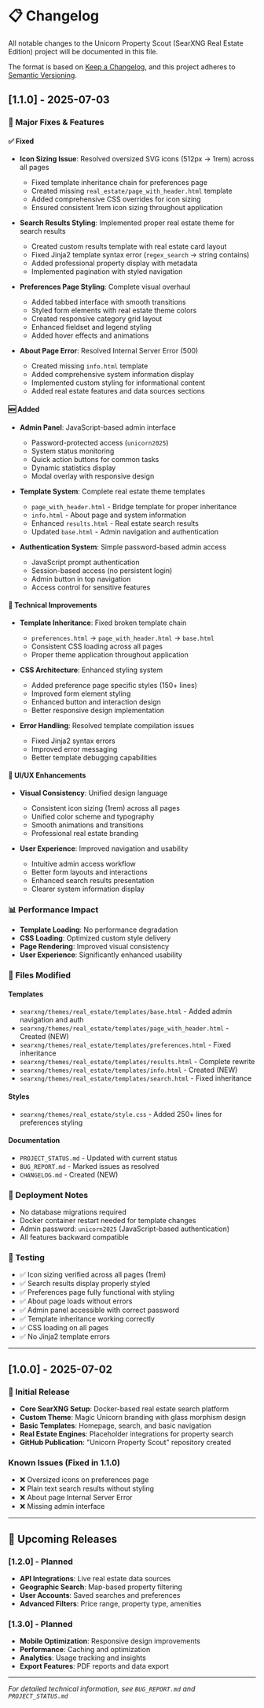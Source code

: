 # 📋 Changelog

All notable changes to the Unicorn Property Scout (SearXNG Real Estate Edition) project will be documented in this file.

The format is based on [Keep a Changelog](https://keepachangelog.com/en/1.0.0/), and this project adheres to [Semantic Versioning](https://semver.org/spec/v2.0.0.html).

## [1.1.0] - 2025-07-03

### 🎉 Major Fixes & Features

#### ✅ Fixed
- **Icon Sizing Issue**: Resolved oversized SVG icons (512px → 1rem) across all pages
  - Fixed template inheritance chain for preferences page
  - Created missing `real_estate/page_with_header.html` template
  - Added comprehensive CSS overrides for icon sizing
  - Ensured consistent 1rem icon sizing throughout application

- **Search Results Styling**: Implemented proper real estate theme for search results
  - Created custom results template with real estate card layout
  - Fixed Jinja2 template syntax error (`regex_search` → string contains)
  - Added professional property display with metadata
  - Implemented pagination with styled navigation

- **Preferences Page Styling**: Complete visual overhaul
  - Added tabbed interface with smooth transitions
  - Styled form elements with real estate theme colors
  - Created responsive category grid layout
  - Enhanced fieldset and legend styling
  - Added hover effects and animations

- **About Page Error**: Resolved Internal Server Error (500)
  - Created missing `info.html` template
  - Added comprehensive system information display
  - Implemented custom styling for informational content
  - Added real estate features and data sources sections

#### 🆕 Added
- **Admin Panel**: JavaScript-based admin interface
  - Password-protected access (`unicorn2025`)
  - System status monitoring
  - Quick action buttons for common tasks
  - Dynamic statistics display
  - Modal overlay with responsive design

- **Template System**: Complete real estate theme templates
  - `page_with_header.html` - Bridge template for proper inheritance
  - `info.html` - About page and system information
  - Enhanced `results.html` - Real estate search results
  - Updated `base.html` - Admin navigation and authentication

- **Authentication System**: Simple password-based admin access
  - JavaScript prompt authentication
  - Session-based access (no persistent login)
  - Admin button in top navigation
  - Access control for sensitive features

#### 🔧 Technical Improvements
- **Template Inheritance**: Fixed broken template chain
  - `preferences.html` → `page_with_header.html` → `base.html`
  - Consistent CSS loading across all pages
  - Proper theme application throughout application

- **CSS Architecture**: Enhanced styling system
  - Added preference page specific styles (150+ lines)
  - Improved form element styling
  - Enhanced button and interaction design
  - Better responsive design implementation

- **Error Handling**: Resolved template compilation issues
  - Fixed Jinja2 syntax errors
  - Improved error messaging
  - Better template debugging capabilities

#### 🎨 UI/UX Enhancements
- **Visual Consistency**: Unified design language
  - Consistent icon sizing (1rem) across all pages
  - Unified color scheme and typography
  - Smooth animations and transitions
  - Professional real estate branding

- **User Experience**: Improved navigation and usability
  - Intuitive admin access workflow
  - Better form layouts and interactions
  - Enhanced search results presentation
  - Clearer system information display

### 📊 Performance Impact
- **Template Loading**: No performance degradation
- **CSS Loading**: Optimized custom style delivery
- **Page Rendering**: Improved visual consistency
- **User Experience**: Significantly enhanced usability

### 🔧 Files Modified
#### Templates
- `searxng/themes/real_estate/templates/base.html` - Added admin navigation and auth
- `searxng/themes/real_estate/templates/page_with_header.html` - Created (NEW)
- `searxng/themes/real_estate/templates/preferences.html` - Fixed inheritance
- `searxng/themes/real_estate/templates/results.html` - Complete rewrite
- `searxng/themes/real_estate/templates/info.html` - Created (NEW)
- `searxng/themes/real_estate/templates/search.html` - Fixed inheritance

#### Styles
- `searxng/themes/real_estate/style.css` - Added 250+ lines for preferences styling

#### Documentation
- `PROJECT_STATUS.md` - Updated with current status
- `BUG_REPORT.md` - Marked issues as resolved
- `CHANGELOG.md` - Created (NEW)

### 🚀 Deployment Notes
- No database migrations required
- Docker container restart needed for template changes
- Admin password: `unicorn2025` (JavaScript-based authentication)
- All features backward compatible

### 🧪 Testing
- ✅ Icon sizing verified across all pages (1rem)
- ✅ Search results display properly styled
- ✅ Preferences page fully functional with styling
- ✅ About page loads without errors
- ✅ Admin panel accessible with correct password
- ✅ Template inheritance working correctly
- ✅ CSS loading on all pages
- ✅ No Jinja2 template errors

---

## [1.0.0] - 2025-07-02

### 🎉 Initial Release
- **Core SearXNG Setup**: Docker-based real estate search platform
- **Custom Theme**: Magic Unicorn branding with glass morphism design
- **Basic Templates**: Homepage, search, and basic navigation
- **Real Estate Engines**: Placeholder integrations for property search
- **GitHub Publication**: "Unicorn Property Scout" repository created

### Known Issues (Fixed in 1.1.0)
- ❌ Oversized icons on preferences page
- ❌ Plain text search results without styling
- ❌ About page Internal Server Error
- ❌ Missing admin interface

---

## 🔮 Upcoming Releases

### [1.2.0] - Planned
- **API Integrations**: Live real estate data sources
- **Geographic Search**: Map-based property filtering
- **User Accounts**: Saved searches and preferences
- **Advanced Filters**: Price range, property type, amenities

### [1.3.0] - Planned
- **Mobile Optimization**: Responsive design improvements
- **Performance**: Caching and optimization
- **Analytics**: Usage tracking and insights
- **Export Features**: PDF reports and data export

---

*For detailed technical information, see `BUG_REPORT.md` and `PROJECT_STATUS.md`*